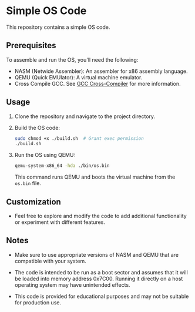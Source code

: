 
# Simple OS Code

This repository contains a simple OS code.

## Prerequisites

To assemble and run the OS, you'll need the following:

- NASM (Netwide Assembler): An assembler for x86 assembly language.
- QEMU (Quick EMUlator): A virtual machine emulator.
- Cross Compile GCC. See [GCC Cross-Compiler](https://wiki.osdev.org/GCC_Cross-Compiler) for more information.

## Usage

1. Clone the repository and navigate to the project directory.

2. Build the OS code:

   ```bash
   sudo chmod +x ./build.sh  # Grant exec permission
   ./build.sh
   ```

3. Run the OS using QEMU:

   ```bash
   qemu-system-x86_64 -hda ./bin/os.bin
   ```

   This command runs QEMU and boots the virtual machine from the `os.bin` file.


## Customization

- Feel free to explore and modify the code to add additional functionality or experiment with different features.

## Notes

- Make sure to use appropriate versions of NASM and QEMU that are compatible with your system.

- The code is intended to be run as a boot sector and assumes that it will be loaded into memory address 0x7C00. Running it directly on a host operating system may have unintended effects.

- This code is provided for educational purposes and may not be suitable for production use.

```